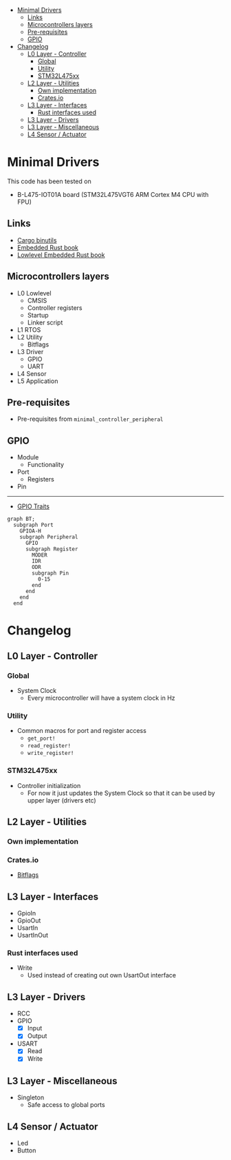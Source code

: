 - [Minimal Drivers](#minimal-drivers)
  - [Links](#links)
  - [Microcontrollers layers](#microcontrollers-layers)
  - [Pre-requisites](#pre-requisites)
  - [GPIO](#gpio)
- [Changelog](#changelog)
  - [L0 Layer - Controller](#l0-layer---controller)
    - [Global](#global)
    - [Utility](#utility)
    - [STM32L475xx](#stm32l475xx)
  - [L2 Layer - Utilities](#l2-layer---utilities)
    - [Own implementation](#own-implementation)
    - [Crates.io](#cratesio)
  - [L3 Layer - Interfaces](#l3-layer---interfaces)
    - [Rust interfaces used](#rust-interfaces-used)
  - [L3 Layer - Drivers](#l3-layer---drivers)
  - [L3 Layer - Miscellaneous](#l3-layer---miscellaneous)
  - [L4 Sensor / Actuator](#l4-sensor--actuator)

# Minimal Drivers

This code has been tested on

- B-L475-IOT01A board (STM32L475VGT6 ARM Cortex M4 CPU with FPU)

## Links

- [Cargo binutils](https://github.com/rust-embedded/cargo-binutils)
- [Embedded Rust book](https://doc.rust-lang.org/stable/embedded-book/)
- [Lowlevel Embedded Rust book](https://docs.rust-embedded.org/embedonomicon/)

## Microcontrollers layers

- L0 Lowlevel
  - CMSIS
  - Controller registers
  - Startup
  - Linker script
- L1 RTOS
- L2 Utility
  - Bitflags
- L3 Driver
  - GPIO
  - UART
- L4 Sensor
- L5 Application

## Pre-requisites

- Pre-requisites from `minimal_controller_peripheral`

## GPIO

- Module
  - Functionality
- Port
  - Registers
- Pin

---

- [GPIO Traits](https://github.com/mbr/gpio-rs)

```mermaid
graph BT;
  subgraph Port
    GPIOA-H
    subgraph Peripheral
      GPIO
      subgraph Register
        MODER
        IDR
        ODR
        subgraph Pin
          0-15
        end
      end
    end
  end
```
# Changelog

## L0 Layer - Controller

### Global

- System Clock
  - Every microcontroller will have a system clock in Hz

### Utility

- Common macros for port and register access
  - `get_port!`
  - `read_register!`
  - `write_register!`

### STM32L475xx

- Controller initialization
  - For now it just updates the System Clock so that it can be used by upper layer (drivers etc)

## L2 Layer - Utilities

### Own implementation

### Crates.io

- [Bitflags](https://github.com/bitflags/bitflags)

## L3 Layer - Interfaces

- GpioIn
- GpioOut
- UsartIn
- UsartInOut

### Rust interfaces used

- Write
  - Used instead of creating out own UsartOut interface

## L3 Layer - Drivers

- RCC
- GPIO
  - [x] Input
  - [x] Output
- USART
  - [x] Read
  - [x] Write

## L3 Layer - Miscellaneous

- Singleton
  - Safe access to global ports

## L4 Sensor / Actuator

- Led
- Button

